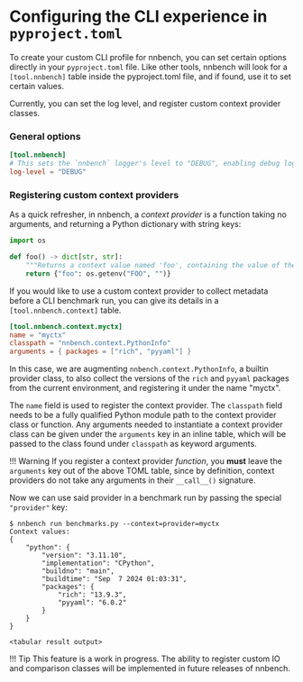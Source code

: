 # Configuring the CLI experience in `pyproject.toml`

To create your custom CLI profile for nnbench, you can set certain options directly in your `pyproject.toml` file.
Like other tools, nnbench will look for a `[tool.nnbench]` table inside the pyproject.toml file, and if found, use it to set certain values.

Currently, you can set the log level, and register custom context provider classes.

### General options

```toml
[tool.nnbench]
# This sets the `nnbench` logger's level to "DEBUG", enabling debug log collections.
log-level = "DEBUG"
```

### Registering custom context providers

As a quick refresher, in nnbench, a *context provider* is a function taking no arguments, and returning a Python dictionary with string keys:

```python
import os

def foo() -> dict[str, str]:
    """Returns a context value named 'foo', containing the value of the FOO environment variable."""
    return {"foo": os.getenv("FOO", "")}
```

If you would like to use a custom context provider to collect metadata before a CLI benchmark run, you can give its details in a `[tool.nnbench.context]` table.

```toml
[tool.nnbench.context.myctx]
name = "myctx"
classpath = "nnbench.context.PythonInfo"
arguments = { packages = ["rich", "pyyaml"] }
```

In this case, we are augmenting `nnbench.context.PythonInfo`, a builtin provider class, to also collect the versions of the `rich` and `pyyaml` packages from the current environment, and registering it under the name "myctx".

The `name` field is used to register the context provider.
The `classpath` field needs to be a fully qualified Python module path to the context provider class or function.
Any arguments needed to instantiate a context provider class can be given under the `arguments` key in an inline table, which will be passed to the class found under `classpath` as keyword arguments.

!!! Warning
    If you register a context provider *function*, you **must** leave the `arguments` key out of the above TOML table, since by definition, context providers do not take any arguments in their `__call__()` signature.

Now we can use said provider in a benchmark run by passing the special `"provider"` key:

```commandline
$ nnbench run benchmarks.py --context=provider=myctx
Context values:
{
    "python": {
        "version": "3.11.10",
        "implementation": "CPython",
        "buildno": "main",
        "buildtime": "Sep  7 2024 01:03:31",
        "packages": {
            "rich": "13.9.3",
            "pyyaml": "6.0.2"
        }
    }
}

<tabular result output>
```

!!! Tip
    This feature is a work in progress. The ability to register custom IO and comparison classes will be implemented in future releases of nnbench.
